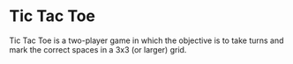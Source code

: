# Tic Tac Toe

Tic Tac Toe is a two-player game in which the objective is to take turns and mark the correct spaces in a 3x3 (or larger) grid. 
